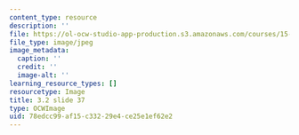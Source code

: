 ```yaml
---
content_type: resource
description: ''
file: https://ol-ocw-studio-app-production.s3.amazonaws.com/courses/15-s21-nuts-and-bolts-of-business-plans-january-iap-2014/78edcc99af15c33229e4ce25e1ef62e2_Slide37.JPG
file_type: image/jpeg
image_metadata:
  caption: ''
  credit: ''
  image-alt: ''
learning_resource_types: []
resourcetype: Image
title: 3.2 slide 37
type: OCWImage
uid: 78edcc99-af15-c332-29e4-ce25e1ef62e2
---
```

